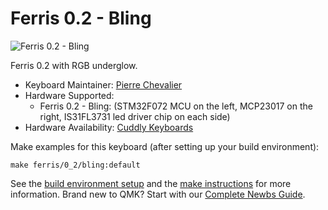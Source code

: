 # Ferris 0.2 - Bling

![Ferris 0.2 - Bling](https://i.imgur.com/8dmm5Mrh.jpg)

Ferris 0.2 with RGB underglow.

* Keyboard Maintainer: [Pierre Chevalier](https://github.com/pierrechevalier83)
* Hardware Supported:
    * Ferris 0.2 - Bling: (STM32F072 MCU on the left, MCP23017 on the right, IS31FL3731 led driver chip on each side)
* Hardware Availability: [Cuddly Keyboards](https://cuddlykeyboards.com)

Make examples for this keyboard (after setting up your build environment):

    make ferris/0_2/bling:default

See the [build environment setup](https://docs.qmk.fm/#/getting_started_build_tools) and the [make instructions](https://docs.qmk.fm/#/getting_started_make_guide) for more information. Brand new to QMK? Start with our [Complete Newbs Guide](https://docs.qmk.fm/#/newbs).
